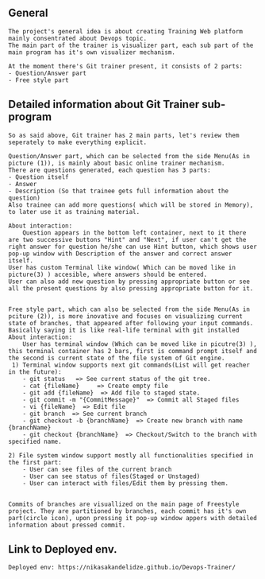 ## General
	The project's general idea is about creating Training Web platform mainly consentrated about Devops topic.
	The main part of the trainer is visualizer part, each sub part of the main program has it's own visualizer mechanism.

	At the moment there's Git trainer present, it consists of 2 parts:
	- Question/Answer part
	- Free style part
	

## Detailed information about Git Trainer sub-program
	So as said above, Git trainer has 2 main parts, let's review them seperately to make everything explicit.
	
	Question/Answer part, which can be selected from the side Menu(As in picture (1)), is mainly about basic online trainer mechanism.
	There are questions generated, each question has 3 parts: 
	- Question itself
	- Answer
	- Description (So that trainee gets full information about the question)		
	Also trainee can add more questions( which will be stored in Memory), to later use it as training material.
	
	About interaction:
		Question appears in the bottom left container, next to it there are two successive buttons "Hint" and "Next", if user can't get the right answer for question he/she can use Hint button, which shows user pop-up window with Description of the answer and correct answer itself.
	User has custom Terminal like window( Which can be moved like in picture(3) ) accesible, where answers should be entered. 	
	User can also add new question by pressing appropriate button or see all the present questions by also pressing appropriate button for it.	


	Free style part, which can also be selected from the side Menu(As in pciture (2)), is more inovative and focuses on visualizing current state of branches, that appeared after following your input commands. Basically saying it is like real-life terminal with git installed
	About interaction:
		User has terminal window (Which can be moved like in picutre(3) ), this terminal container has 2 bars, first is command prompt itself and the second is current state of the file system of Git engine.
	 1) Terminal window supports next git commands(List will get reacher in the future):
		- git status   => See current status of the git tree.
		- cat {fileName}     => Create empty file
		- git add {fileName}  => Add file to staged state.
		- git commit -m "{CommitMessage}"  => Commit all Staged files
		- vi {fileName}	 => Edit file
		- git branch  => See current branch
		- git checkout -b {branchName}  => Create new branch with name {branchName}
		- git checkout {branchName}  => Checkout/Switch to the branch with specified name.

	2) File system window support mostly all functionalities specified in the first part:
		- User can see files of the current branch
		- User can see status of files(Staged or Unstaged)
		- User can interact with files/Edit them by pressing them.
		
	
	Commits of branches are visuallized on the main page of Freestyle project. They are partitioned by branches, each commit has it's own part(circle icon), upon pressing it pop-up window appers with detailed information about pressed commit.	
	
## Link to Deployed env.
    Deployed env: https://nikasakandelidze.github.io/Devops-Trainer/
  
  
